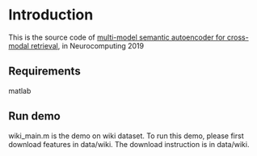 # Introduction
This is the source code of [multi-model semantic autoencoder for cross-modal retrieval](https://www.sciencedirect.com/science/article/pii/S0925231218313730?via%3Dihub), in Neurocomputing 2019

## Requirements
matlab

## Run demo
wiki_main.m is the demo on wiki dataset. To run this demo, please first download features in data/wiki. The download instruction is in data/wiki.



